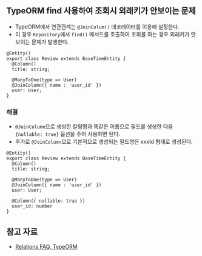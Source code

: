 ## TypeORM find 사용하여 조회시 외래키가 안보이는 문제

- TypeORM에서 연관관계는 `@JoinColum()` 데코레이터를 이용해 설정한다.
- 이 경우 `Repository`에서 `find()` 메서드를 호출하여 조회를 하는 경우 외래키가 안보이는 문제가 발생한다.

```tsx
@Entity()
export class Review extends BaseTimeEntity {
  @Column()
  title: string;

  @ManyToOne(type => User)
  @JoinColumn({ name : 'user_id' })
  user: User;
}
```

### 해결

- `@JoinColumn`으로 생성한 칼럼명과 똑같은 이름으로 필드를 생성한 다음 `{nullable: true}` 옵션을 주어 사용하면 된다.
- 추가로 `@JoinColumn`으로 기본적으로 생성되는 필드명은 xxxId 형태로 생성된다.

```tsx
@Entity()
export class Review extends BaseTimeEntity {
  @Column()
  title: string;

  @ManyToOne(type => User)
  @JoinColumn({ name : 'user_id' })
  user: User;

  @Column({ nullable: true })
  user_id: number
}
```

## 참고 자료

- [Relations FAQ, TypeORM](https://typeorm.io/relations-faq#how-to-use-relation-id-without-joining-relation)